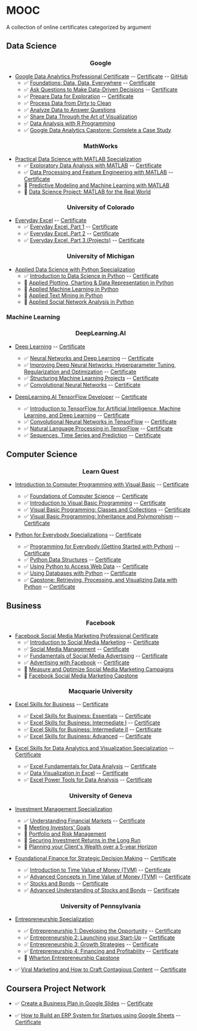 # MOOC
A collection of online certificates categorized by argument

## Data Science

**<h3 align="center">Google</h3>**

* [Google Data Analytics Professional Certificate](https://www.coursera.org/professional-certificates/google-data-analytics) -- [Certificate](https://coursera.org/share/7bacae2d8828345a334d1eb023708a2e) -- [GitHub](https://github.com/AndreasDeSousa/Google_Data_Analytics_Professional_Certificate/blob/main/README.md)
  - :white_check_mark: [Foundations: Data, Data, Everywhere](https://www.coursera.org/learn/foundations-data?specialization=google-data-analytics) -- [Certificate](https://coursera.org/share/6e2f76a777b146a769b12aaedea18d65)
  - :white_check_mark: [Ask Questions to Make Data-Driven Decisions](https://www.coursera.org/learn/ask-questions-make-decisions?specialization=google-data-analytics) -- [Certificate](https://coursera.org/share/021e5fc8c565833dc93acd41a2804667)
  - :white_check_mark: [Prepare Data for Exploration](https://www.coursera.org/learn/data-preparation?specialization=google-data-analytics) -- [Certificate](https://coursera.org/share/671402fb8818421fd81a04bd031b9ec4) 
  - :white_check_mark: [Process Data from Dirty to Clean](https://www.coursera.org/learn/process-data?specialization=google-data-analytics)
  - :white_check_mark: [Analyze Data to Answer Questions](https://www.coursera.org/learn/analyze-data?specialization=google-data-analytics)
  - :white_check_mark: [Share Data Through the Art of Visualization](https://www.coursera.org/learn/visualize-data?specialization=google-data-analytics)
  - :white_check_mark: [Data Analysis with R Programming](https://www.coursera.org/learn/data-analysis-r?specialization=google-data-analytics)
  - :white_check_mark: [Google Data Analytics Capstone: Complete a Case Study](https://www.coursera.org/learn/google-data-analytics-capstone?specialization=google-data-analytics)

**<h3 align="center">MathWorks</h3>**

* [Practical Data Science with MATLAB Specialization](https://www.coursera.org/specializations/practical-data-science-matlab)
  - :white_check_mark: [Exploratory Data Analysis with MATLAB](https://www.coursera.org/learn/exploratory-data-analysis-matlab?specialization=practical-data-science-matlab) -- [Certificate](https://coursera.org/share/ffda826482640a11de8c32dd5d6d797b)
  - :white_check_mark: [Data Processing and Feature Engineering with MATLAB](https://www.coursera.org/learn/feature-engineering-matlab?specialization=practical-data-science-matlab) -- [Certificate](https://coursera.org/share/d6680e565561b8f187ea646343d4c89a)
  - :pencil: [Predictive Modeling and Machine Learning with MATLAB](https://www.coursera.org/learn/predictive-modeling-machine-learning?specialization=practical-data-science-matlab) 
  - :pencil: [Data Science Project: MATLAB for the Real World](https://www.coursera.org/learn/matlab-capstone?specialization=practical-data-science-matlab)


**<h3 align="center">University of Colorado</h3>**

* [Everyday Excel](https://www.coursera.org/specializations/everyday-excel) -- [Certificate](https://coursera.org/share/d5a648be06761b884e004c869dd74543)
  - :white_check_mark: [Everyday Excel, Part 1](https://www.coursera.org/learn/everyday-excel-part-1?specialization=everyday-excel) -- [Certificate](https://coursera.org/share/ae1c73c82575670180d156b8c86ac2e3)
  - :white_check_mark: [Everyday Excel, Part 2](https://www.coursera.org/learn/everyday-excel-part-2?specialization=everyday-excel) -- [Certificate](https://coursera.org/share/f4e6872e8cc45a7652774c307d28e602)
  - :white_check_mark: [Everyday Excel, Part 3 (Projects)](https://www.coursera.org/learn/everyday-excel-projects?specialization=everyday-excel) -- [Certificate](https://coursera.org/share/4b608644a9b1029163c07bffb22c9315)

**<h3 align="center">University of Michigan</h3>**

* [Applied Data Science with Python Specialization](https://www.coursera.org/specializations/data-science-python)
  - :white_check_mark: [Introduction to Data Science in Python](https://www.coursera.org/learn/python-data-analysis?specialization=data-science-python) -- [Certificate](https://coursera.org/share/1b9627d748841d8e056f9bfd1230e545)
  - :pencil: [Applied Plotting, Charting & Data Representation in Python](https://www.coursera.org/learn/python-plotting?specialization=data-science-python)
  - :pencil: [Applied Machine Learning in Python](https://www.coursera.org/learn/python-machine-learning?specialization=data-science-python)
  - :pencil: [Applied Text Mining in Python](https://www.coursera.org/learn/python-text-mining?specialization=data-science-python)
  - :pencil: [Applied Social Network Analysis in Python](https://www.coursera.org/learn/python-social-network-analysis?specialization=data-science-python)


### Machine Learning

**<h3 align="center">DeepLearning.AI</h3>**

* [Deep Learning](https://www.coursera.org/specializations/deep-learning) -- [Certificate](https://coursera.org/share/c4b73338a9e1f9d20ff4085f5ac171de)
  - :white_check_mark: [Neural Networks and Deep Learning](https://www.coursera.org/learn/neural-networks-deep-learning?specialization=deep-learning) -- [Certificate](https://coursera.org/share/61c0ca6a1a909e7c58f678f1253caf3b)
  - :white_check_mark: [Improving Deep Neural Networks: Hyperparameter Tuning, Regularization and Optimization](https://www.coursera.org/learn/deep-neural-network?specialization=deep-learning) -- [Certificate](https://coursera.org/share/573ee7cd38f0cae47a6e8c6d60f68702)
  - :white_check_mark: [Structuring Machine Learning Projects](https://www.coursera.org/learn/machine-learning-projects?specialization=deep-learning) -- [Certificate](https://coursera.org/share/2fe612641a2421056b9e8ee3073c6a11)
  - :white_check_mark: [Convolutional Neural Networks](https://www.coursera.org/learn/convolutional-neural-networks?specialization=deep-learning) -- [Certificate](https://coursera.org/share/7c530b6af88a87f353038cdbbc52cf05)


* [DeepLearning.AI TensorFlow Developer](https://www.coursera.org/professional-certificates/tensorflow-in-practice) -- [Certificate](https://coursera.org/share/d296be2dfdef21fd5f3e97d1d0b73981)
  - :white_check_mark: [Introduction to TensorFlow for Artificial Intelligence, Machine Learning, and Deep Learning](https://www.coursera.org/learn/introduction-tensorflow?specialization=tensorflow-in-practice) -- [Certificate](https://coursera.org/share/b5e6104cf27727ece0326cd2df5b0a40)
  - :white_check_mark: [Convolutional Neural Networks in TensorFlow](https://www.coursera.org/learn/convolutional-neural-networks-tensorflow?specialization=tensorflow-in-practice) -- [Certificate](https://coursera.org/share/874f8dd52f2f65da643539bb7b702279)
  - :white_check_mark: [Natural Language Processing in TensorFlow](https://www.coursera.org/learn/natural-language-processing-tensorflow?specialization=tensorflow-in-practice) -- [Certificate](https://coursera.org/share/c8407a60e30b36854e9ff3bc7a2e63a4)
  - :white_check_mark: [Sequences, Time Series and Prediction](https://www.coursera.org/learn/tensorflow-sequences-time-series-and-prediction?specialization=tensorflow-in-practice) -- [Certificate](https://coursera.org/share/dc5232e7f2191e61025f638eb3078e41)

## Computer Science

**<h3 align="center">Learn Quest</h3>**

* [Introduction to Computer Programming with Visual Basic](https://www.coursera.org/specializations/visual-basic-computer-programming) -- [Certificate](https://coursera.org/share/c75ba653f5ddfc91b2eef21e90277a66)
  - :white_check_mark: [Foundations of Computer Science](https://www.coursera.org/learn/computer-science-foundations?specialization=visual-basic-computer-programming) -- [Certificate](https://coursera.org/share/ed52db80ea8798b9ceb318a8d9232c58)
  - :white_check_mark: [Introduction to Visual Basic Programming](https://www.coursera.org/learn/visual-basic-programming-introduction?specialization=visual-basic-computer-programming) -- [Certificate](https://coursera.org/share/c0ee769109279d3e34044b34cfc520e7)
  - :white_check_mark: [Visual Basic Programming: Classes and Collections](https://www.coursera.org/learn/visual-basic-classes-collections?specialization=visual-basic-computer-programming) -- [Certificate](https://coursera.org/share/4a6bec67b3d14d874419ec459a5a3021)
  - :white_check_mark: [Visual Basic Programming: Inheritance and Polymorphism](https://www.coursera.org/learn/visual-basic-inheritance-polymorphism?specialization=visual-basic-computer-programming) -- [Certificate](https://coursera.org/share/9fd632e81c9fa90db6fa71d976a5df3c)

* [Python for Everybody Specializations](https://www.coursera.org/specializations/python) -- [Certificate](https://coursera.org/share/3e39c39e6563efbf7654f199b7abbcec)
  - :white_check_mark: [Programming for Everybody (Getting Started with Python)](https://www.coursera.org/learn/python?specialization=python) -- [Certificate](https://coursera.org/share/ef681dbc1e8d183c0b272d89c027a76b)
  - :white_check_mark: [Python Data Structures](https://www.coursera.org/learn/python-data?specialization=python) -- [Certificate](https://coursera.org/share/86838ed96a1bd9ace9f0e53b99e1952e)
  - :white_check_mark: [Using Python to Access Web Data](https://www.coursera.org/learn/python-network-data?specialization=python) -- [Certificate](https://coursera.org/share/993eeaee10714fd3ea9912ac8f3695d2)
  - :white_check_mark: [Using Databases with Python](https://www.coursera.org/learn/python-databases?specialization=python) -- [Certificate](https://coursera.org/share/b2cec9ec15f3e64549eb8c28bd8d3d57)
  - :white_check_mark: [Capstone: Retrieving, Processing, and Visualizing Data with Python](https://www.coursera.org/learn/python-data-visualization?specialization=python) -- [Certificate](https://coursera.org/share/5ad351816dc7f6dcff8179ac072b14fa)

## Business
**<h3 align="center">Facebook</h3>**

* [Facebook Social Media Marketing Professional Certificate](https://www.coursera.org/professional-certificates/facebook-social-media-marketing)
  - :white_check_mark: [Introduction to Social Media Marketing](https://www.coursera.org/learn/social-media-marketing-introduction?specialization=facebook-social-media-marketing) -- [Certificate](https://coursera.org/share/4652f7d833f293fcbe46d5b2e688c966)
  - :white_check_mark: [Social Media Management](https://www.coursera.org/learn/social-media-management?specialization=facebook-social-media-marketing) -- [Certificate](https://coursera.org/share/1815663e6132eb99a476f80f6768ecd3)
  - :white_check_mark: [Fundamentals of Social Media Advertising](https://www.coursera.org/learn/social-media-advertising-fundamentals?specialization=facebook-social-media-marketing) -- [Certificate](https://coursera.org/share/b71a841e3c347571c035be5367529ab8) 
  - :white_check_mark: [Advertising with Facebook](https://www.coursera.org/learn/advertising-with-facebook?specialization=facebook-social-media-marketing) -- [Certificate](https://coursera.org/share/7679e4bb7a8a30959f58b00ed59c3084)
  - :pencil: [Measure and Optimize Social Media Marketing Campaigns](https://www.coursera.org/learn/measure-and-optimize-social-media-marketing-campaigns?specialization=facebook-social-media-marketing)
  - :pencil: [Facebook Social Media Marketing Capstone](https://www.coursera.org/learn/facebook-social-media-marketing-capstone?specialization=facebook-social-media-marketing)


**<h3 align="center">Macquarie University</h3>**

* [Excel Skills for Business](https://www.coursera.org/specializations/excel) -- [Certificate](https://coursera.org/share/5444e640b8ed861ed7c276ce73ed8dcb)
  - :white_check_mark: [Excel Skills for Business: Essentials](https://www.coursera.org/learn/excel-essentials?specialization=excel) -- [Certificate](https://coursera.org/share/780d60eaa951efcc341f5c4403559c02)
  - :white_check_mark: [Excel Skills for Business: Intermediate I](https://www.coursera.org/learn/excel-intermediate-1?specialization=excel) -- [Certificate](https://coursera.org/share/b40d47828a35981282b8c4f6f7edf0a7)
  - :white_check_mark: [Excel Skills for Business: Intermediate II](https://www.coursera.org/learn/excel-intermediate-2?specialization=excel) -- [Certificate](https://coursera.org/share/f72351e9eb62fac31adac7262e687b04)
  - :white_check_mark: [Excel Skills for Business: Advanced](https://www.coursera.org/learn/excel-advanced?specialization=excel) -- [Certificate](https://coursera.org/share/f746f66be3fd3e476e70ea0206fd8e1f)

* [Excel Skills for Data Analytics and Visualization Specialization](https://www.coursera.org/specializations/excel-data-analytics-visualization) -- [Certificate](https://coursera.org/share/94359bfb94d0333127dc7d9af513db1a)
  - :white_check_mark: [Excel Fundamentals for Data Analysis](https://www.coursera.org/learn/excel-data-analysis-fundamentals?specialization=excel-data-analytics-visualization) -- [Certificate](https://coursera.org/share/40c4aa3f1fc27c5edaf8b9fac9f3e315)
  - :white_check_mark: [Data Visualization in Excel](https://www.coursera.org/learn/excel-data-visualization?specialization=excel-data-analytics-visualization) -- [Certificate](https://coursera.org/share/52875752876a03dc4dd1d57e61a29543)
  - :white_check_mark: [Excel Power Tools for Data Analysis](https://www.coursera.org/learn/excel-power-tools?specialization=excel-data-analytics-visualization) -- [Certificate](https://coursera.org/share/fbf096f0972c220af4b7e791f71bfd5d)

**<h3 align="center">University of Geneva</h3>**

* [Investment Management Specialization](https://www.coursera.org/specializations/investment-management)
  - :white_check_mark: [Understanding Financial Markets](https://www.coursera.org/learn/understanding-financial-markets?specialization=investment-management) -- [Certificate](https://coursera.org/share/cf0d0727805d109390b5beb41da54801)
  - :pencil: [Meeting Investors' Goals](https://www.coursera.org/learn/meeting-investors-goals?specialization=investment-management)
  - :pencil: [Portfolio and Risk Management](https://www.coursera.org/learn/portfolio-risk-management?specialization=investment-management) 
  - :pencil: [Securing Investment Returns in the Long Run](https://www.coursera.org/learn/investment-returns-long-run?specialization=investment-management)
  - :pencil: [Planning your Client's Wealth over a 5-year Horizon](https://www.coursera.org/learn/wealth-planning-capstone?specialization=investment-management)


* [Foundational Finance for Strategic Decision Making](https://www.coursera.org/specializations/foundational-finance) -- [Certificate](https://coursera.org/share/da68d3fe020148d1333a4e91fe247c3d)
  - :white_check_mark: [Introduction to Time Value of Money (TVM)](https://www.coursera.org/learn/time-value-of-money?specialization=foundational-finance) -- [Certificate](https://coursera.org/share/26401a6639e7172ddb4c43778ccf1a47)
  - :white_check_mark: [Advanced Concepts in Time Value of Money (TVM)](https://www.coursera.org/learn/time-value-of-money-two?specialization=foundational-finance) -- [Certificate](https://coursera.org/share/874f8dd52f2f65da643539bb7b702279)
  - :white_check_mark: [Stocks and Bonds](https://www.coursera.org/learn/bonds-and-stocks?specialization=foundational-finance) -- [Certificate](https://coursera.org/share/ed4079228278ebf352ed546cbddd9029)
  - :white_check_mark: [Advanced Understanding of Stocks and Bonds](https://www.coursera.org/learn/bonds-and-stocks-two?specialization=foundational-finance) -- [Certificate](https://coursera.org/share/30c29bcb2921139291bda6906f05a21b)


**<h3 align="center">University of Pennsylvania</h3>**

* [Entrepreneurship Specialization](https://www.coursera.org/specializations/wharton-entrepreneurship)
  - :white_check_mark: [Entrepreneurship 1: Developing the Opportunity](https://www.coursera.org/learn/wharton-entrepreneurship-opportunity?specialization=wharton-entrepreneurship) -- [Certificate](https://coursera.org/share/ef681dbc1e8d183c0b272d89c027a76b)
  - :white_check_mark: [Entrepreneurship 2: Launching your Start-Up](https://www.coursera.org/learn/wharton-launching-startup?specialization=wharton-entrepreneurship) -- [Certificate](https://coursera.org/share/86838ed96a1bd9ace9f0e53b99e1952e)
  - :white_check_mark: [Entrepreneurship 3: Growth Strategies](https://www.coursera.org/learn/growth-strategy?specialization=wharton-entrepreneurship) -- [Certificate](https://coursera.org/share/993eeaee10714fd3ea9912ac8f3695d2)
  - :white_check_mark: [Entrepreneurship 4: Financing and Profitability](https://www.coursera.org/learn/wharton-entrepreneurship-financing-profitabilty?specialization=wharton-entrepreneurship) -- [Certificate](https://coursera.org/share/b2cec9ec15f3e64549eb8c28bd8d3d57)
  - :pencil: [Wharton Entrepreneurship Capstone](https://www.coursera.org/learn/wharton-entrepreneurship-capstone?specialization=wharton-entrepreneurship)


* :white_check_mark: [Viral Marketing and How to Craft Contagious Content](https://www.coursera.org/learn/wharton-contagious-viral-marketing) -- [Certificate](https://coursera.org/share/65cce9431131d8044981e44c40c849a0)



## Coursera Project Network

* :white_check_mark: [Create a Business Plan in Google Slides](https://www.coursera.org/projects/create-business-plan-google-slides) -- [Certificate](https://coursera.org/share/2958ac77a48eb9dafc87b479135d13b6)

* :white_check_mark: [How to Build an ERP System for Startups using Google Sheets](https://www.coursera.org/projects/how-to-build-erp-system) -- [Certificate](https://coursera.org/share/828941797f8915ff9a7766d3239671dd)
